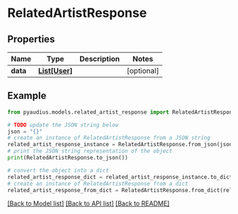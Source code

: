 # RelatedArtistResponse


## Properties

Name | Type | Description | Notes
------------ | ------------- | ------------- | -------------
**data** | [**List[User]**](User.md) |  | [optional] 

## Example

```python
from pyaudius.models.related_artist_response import RelatedArtistResponse

# TODO update the JSON string below
json = "{}"
# create an instance of RelatedArtistResponse from a JSON string
related_artist_response_instance = RelatedArtistResponse.from_json(json)
# print the JSON string representation of the object
print(RelatedArtistResponse.to_json())

# convert the object into a dict
related_artist_response_dict = related_artist_response_instance.to_dict()
# create an instance of RelatedArtistResponse from a dict
related_artist_response_from_dict = RelatedArtistResponse.from_dict(related_artist_response_dict)
```
[[Back to Model list]](../README.md#documentation-for-models) [[Back to API list]](../README.md#documentation-for-api-endpoints) [[Back to README]](../README.md)


